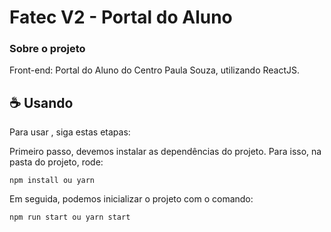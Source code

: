 # Fatec V2 - Portal do Aluno

### Sobre o projeto

Front-end: Portal do Aluno do Centro Paula Souza, utilizando ReactJS.

## ☕ Usando <fatec-portal-v2>

Para usar <fatec-portal-v2>, siga estas etapas:

Primeiro passo, devemos instalar as dependências do projeto. Para isso, na pasta do projeto, rode:
```
npm install ou yarn
```

Em seguida, podemos inicializar o projeto com o comando:
```
npm run start ou yarn start
```

